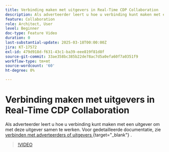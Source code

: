 ```yaml
---
title: Verbinding maken met uitgevers in Real-Time CDP Collaboration
description: Als adverteerder leert u hoe u verbinding kunt maken met een uitgever om met deze uitgever samen te werken.
feature: Collaboration
role: Architect, User
level: Beginner
doc-type: Feature Video
duration: 0
last-substantial-update: 2025-03-18T00:00:00Z
jira: KT-17572
exl-id: 479d918d-f631-43c1-ba39-eee819f81d8f
source-git-commit: 33ae358bc385b22de78ac7d5a0efa60f7a0351f9
workflow-type: tm+mt
source-wordcount: '60'
ht-degree: 0%

---
```


# Verbinding maken met uitgevers in Real-Time CDP Collaboration

Als adverteerder leert u hoe u verbinding kunt maken met een uitgever om met deze uitgever samen te werken. Voor gedetailleerde documentatie, zie [ verbinden met adverteerders of uitgevers ](https://experienceleague.adobe.com/en/docs/real-time-cdp-collaboration/using/connect/establishing-connections){target="_blank"} .

>[!VIDEO](https://video.tv.adobe.com/v/3452218/?learn=on&enablevpops)
